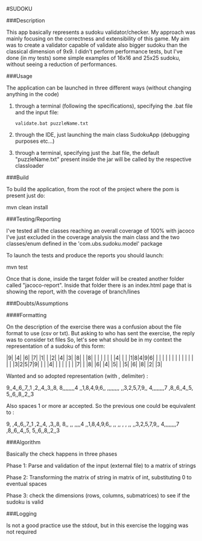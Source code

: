#SUDOKU 

###Description

This app basically represents a sudoku validator/checker.
My approach was mainly focusing on the correctness and extensibility of this game.
My aim was to create a validator capable of validate also bigger 
sudoku than the classical dimension of 9x9. 
I didn't perform performance tests, but I've done (in my tests) some simple examples 
of 16x16 and 25x25 sudoku, without seeing a reduction of performances.  

###Usage

The application can be launched in three different ways (without changing anything in the code)
 
 1) through a terminal (following the specifications), specifying the .bat file and the input file:

        validate.bat puzzleName.txt 
        
 2) through the IDE, just launching the main class SudokuApp (debugging purposes etc...)

 3) through a terminal, specifying just the .bat file, the default "puzzleName.txt" present 
    inside the jar will be called by the respective classloader
    
###Build

To build the application, from the root of the project where the pom is present just do:

mvn clean install 

###Testing/Reporting

I've tested all the classes reaching an overall coverage of 100% with jacoco
I've just excluded in the coverage analysis the main class and the two
classes/enum defined in the 'com.ubs.sudoku.model' package

To launch the tests and produce the reports you should launch:

mvn test

Once that is done, inside the target folder will be created another folder
called "jacoco-report". Inside that folder there is an index.html page
that is showing the report, with the coverage of branch/lines

###Doubts/Assumptions

####Formatting

On the description of the exercise there was a confusion about the file format to use
(csv or txt). But asking to who has sent the exercise, the reply was to consider txt files
So, let's see what should be in my context the representation of a sudoku of this form:

|9| |4| |6| |7| |1|
| |2| |4| |3| |8| |
|8| | | | | | | |4|
| | |1|8|4|9|6| | |
| | | | | | | | | |
| | |3|2|5|7|9| | |
|4| | | | | | | |7|
| |8| |6| |4| |5| |
|5| |6| |8| |2| |3|

Wanted and so adopted representation (with , delimiter) :

9,,4,,6,,7,,1
,2,,4,,3,,8,
8,,,,,,,,4
,,1,8,4,9,6,,
,,,,,,,,
,,3,2,5,7,9,,
4,,,,,,,,7
,8,,6,,4,,5,
5,,6,,8,,2,,3

Also spaces 1 or more ar accepted. So the previous one could be equivalent to :

9,   ,4,,6,,7,,1
,2,,4,  ,3,,8,
8,, ,, ,,,,4
,,1,8,4,9,6,,
,, ,, , ,   ,,
,,3,2,5,7,9,,
4,,,,,,,,7
,8,,6,,4,,5,
5,,6,,8,,2,,3

###Algorithm 

Basically the check happens in three phases 

Phase 1: Parse and validation of the input (external file) to a matrix of strings

Phase 2: Transforming the matrix of string in matrix of int, substituting 0 to eventual spaces

Phase 3: check the dimensions (rows, columns, submatrices) to see if the sudoku is valid 

###Logging 

Is not a good practice use the stdout, but in this exercise the logging was not required





